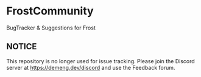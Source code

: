 # FrostCommunity
BugTracker &amp; Suggestions for Frost
 
## NOTICE
This repository is no longer used for issue tracking. Please join the Discord server at https://demeng.dev/discord and use the Feedback forum.

